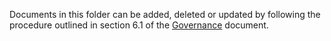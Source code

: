 Documents in this folder can be added, deleted or updated by following the procedure outlined in section 6.1 of the [Governance](Governance.md#61-governance-documents) document.